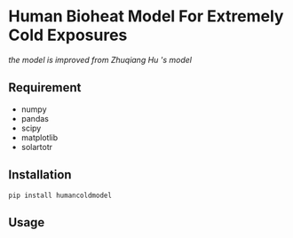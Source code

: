 # Human Bioheat Model For Extremely Cold Exposures


*the model is improved from Zhuqiang Hu 's model*
## Requirement

* numpy
* pandas
* scipy
* matplotlib
* solartotr

## Installation

    pip install humancoldmodel

## Usage

